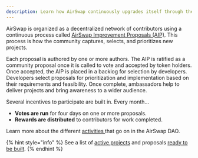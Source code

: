 ```yaml
---
description: Learn how AirSwap continuously upgrades itself through the community
---
```


AirSwap is organized as a decentralized network of contributors using a continuous process called [AirSwap Improvement Proposals (AIP)](https://github.com/airswap/AIPs/issues/1). This process is how the community captures, selects, and prioritizes new projects.

Each proposal is authored by one or more authors. The AIP is ratified as a community proposal once it is called to vote and accepted by token holders. Once accepted, the AIP is placed in a backlog for selection by developers. Developers select proposals for prioritization and implementation based on their requirements and feasibility. Once complete, ambassadors help to deliver projects and bring awareness to a wider audience.

Several incentives to participate are built in. Every month…

- **Votes are run** for four days on one or more proposals.
- **Rewards are distributed** to contributors for work completed.

Learn more about the different [activities ](../activities/overview.md)that go on in the AirSwap DAO.

{% hint style="info" %}
See a list of [active projects](https://github.com/orgs/airswap/projects/7) and proposals [ready to be built](https://github.com/airswap/AIPs/issues).
{% endhint %}
